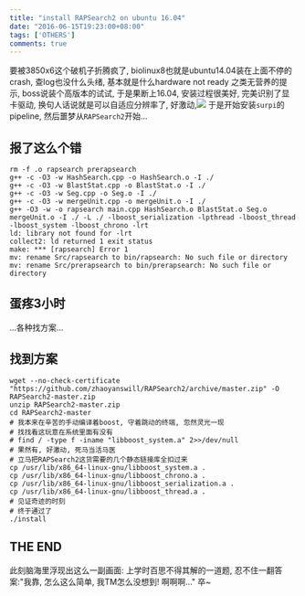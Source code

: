 ```yaml
---
title: "install RAPSearch2 on ubuntu 16.04"
date: "2016-06-15T19:23:00+08:00"
tags: ['OTHERS']
comments: true
---
```



要被3850x6这个破机子折腾疯了, biolinux8也就是ubuntu14.04装在上面不停的crash, 查log也没什么头绪, 基本就是什么hardware not ready 之类无营养的提示, boss说装个高版本的试试, 于是果断上16.04, 安装过程很美好, 完美识别了显卡驱动, 换句人话说就是可以自适应分辨率了, 好激动,![](~/19-41-19.jpg) 
于是开始安装`surpi`的pipeline, 然后噩梦从`RAPSearch2`开始...
## 报了这么个错
```
rm -f .o rapsearch prerapsearch
g++ -c -O3 -w HashSearch.cpp -o HashSearch.o -I ./
g++ -c -O3 -w BlastStat.cpp -o BlastStat.o -I ./
g++ -c -O3 -w Seg.cpp -o Seg.o -I ./
g++ -c -O3 -w mergeUnit.cpp -o mergeUnit.o -I ./
g++ -O3 -w -o rapsearch main.cpp HashSearch.o BlastStat.o Seg.o mergeUnit.o -I ./ -L ./ -lboost_serialization -lpthread -lboost_thread -lboost_system -lboost_chrono -lrt
ld: library not found for -lrt
collect2: ld returned 1 exit status
make: *** [rapsearch] Error 1
mv: rename Src/rapsearch to bin/rapsearch: No such file or directory
mv: rename Src/prerapsearch to bin/prerapsearch: No such file or directory
```
## 蛋疼3小时
...各种找方案...

## 找到方案
```
wget --no-check-certificate "https://github.com/zhaoyanswill/RAPSearch2/archive/master.zip" -O RAPSearch2-master.zip
unzip RAPSearch2-master.zip
cd RAPSearch2-master
# 我本来在辛苦的手动编译着boost, 守着跳动的终端, 忽然灵光一现
# 找找看这玩意在系统里面有没有
# find / -type f -iname "libboost_system.a" 2>>/dev/null
# 果然有, 好激动, 死马当活马医
# 立马把RAPSearch2这货需要的几个静态链接库全扣过来
cp /usr/lib/x86_64-linux-gnu/libboost_system.a .
cp /usr/lib/x86_64-linux-gnu/libboost_chrono.a .
cp /usr/lib/x86_64-linux-gnu/libboost_serialization.a .
cp /usr/lib/x86_64-linux-gnu/libboost_thread.a .
# 见证奇迹的时刻
# 终于通过了
./install
```
## THE END
此刻脑海里浮现出这么一副画面: 上学时百思不得其解的一道题, 忍不住一翻答案:"我靠, 怎么这么简单, 我TM怎么没想到! 啊啊啊..."
卒~
